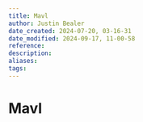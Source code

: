 ```yaml
---
title: Mavl
author: Justin Bealer
date_created: 2024-07-20, 03-16-31
date_modified: 2024-09-17, 11-00-58
reference: 
description: 
aliases: 
tags: 
---
```

# Mavl
